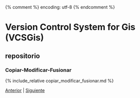 {% comment %} encoding: utf-8 {% endcomment %}

# Version Control System for Gis (VCSGis)

## repositorio

### Copiar-Modificar-Fusionar

{% include_relative copiar_modificar_fusionar.md %}
 
[Anterior](bloquear_modificar_bloquear_t.md) | [Siguiente](../copias_de_trabajo/index.md)
